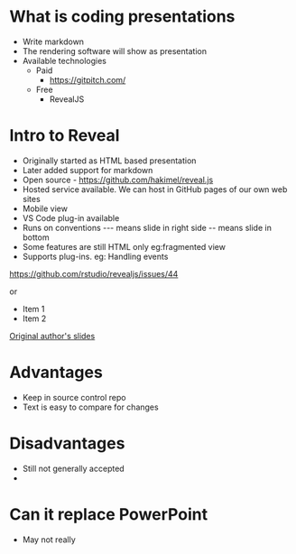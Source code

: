 # What is coding presentations

- Write markdown
- The rendering software will show as presentation
- Available technologies
  - Paid
    - https://gitpitch.com/
  - Free
    - RevealJS
# Intro to Reveal

- Originally started as HTML based presentation
- Later added support for markdown
- Open source - https://github.com/hakimel/reveal.js
- Hosted service available. We can host in GitHub pages of our own web sites
- Mobile view
- VS Code plug-in available
- Runs on conventions --- means slide in right side -- means slide in bottom
- Some features are still HTML only eg:fragmented view
- Supports plug-ins. eg: Handling events

https://github.com/rstudio/revealjs/issues/44

or
* Item 1 <!-- .element: class="fragment" -->
* Item 2 <!-- .element: class="fragment" -->

[Original author's slides ](https://www.w3.org/2013/06/revealjs/#/)

# Advantages

- Keep in source control repo
- Text is easy to compare for changes

# Disadvantages

- Still not generally accepted
- 

# Can it replace PowerPoint

- May not really